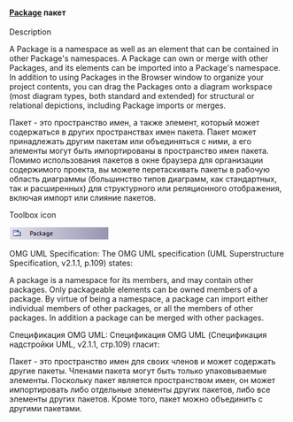 #### <a href="https://sparxsystems.com/enterprise_architect_user_guide/15.1/model_domains/package.html" target="_blank">Package</a> пакет

Description

A Package is a namespace as well as an element that can be contained in other Package's namespaces. A Package can own or merge with other Packages, and its elements can be imported into a Package's namespace. In addition to using Packages in the Browser window to organize your project contents, you can drag the Packages onto a diagram workspace (most diagram types, both standard and extended) for structural or relational depictions, including Package imports or merges.

Пакет - это пространство имен, а также элемент, который может содержаться в других пространствах имен пакета. Пакет может принадлежать другим пакетам или объединяться с ними, а его элементы могут быть импортированы в пространство имен пакета. Помимо использования пакетов в окне браузера для организации содержимого проекта, вы можете перетаскивать пакеты в рабочую область диаграммы (большинство типов диаграмм, как стандартных, так и расширенных) для структурного или реляционного отображения, включая импорт или слияние пакетов.

Toolbox icon

![](_src/e-package.png)

OMG UML Specification:
The OMG UML specification (UML Superstructure Specification, v2.1.1, p.109) states:

A package is a namespace for its members, and may contain other packages. Only packageable elements can be owned members of a package. By virtue of being a namespace, a package can import either individual members of other packages, or all the members of other packages. In addition a package can be merged with other packages.

Спецификация OMG UML:
Спецификация OMG UML (Спецификация надстройки UML, v2.1.1, стр.109) гласит:

Пакет - это пространство имен для своих членов и может содержать другие пакеты. Членами пакета могут быть только упаковываемые элементы. Поскольку пакет является пространством имен, он может импортировать либо отдельные элементы других пакетов, либо все элементы других пакетов. Кроме того, пакет можно объединить с другими пакетами.